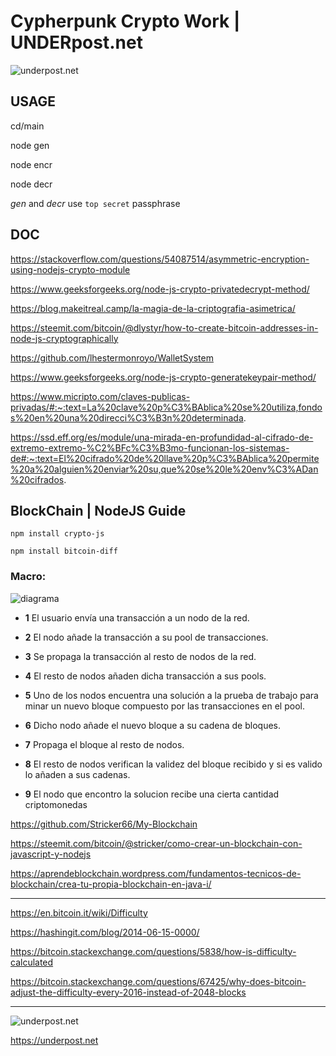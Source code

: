 # Cypherpunk Crypto Work | UNDERpost.net


![underpost.net](https://1.bp.blogspot.com/-WxI-eBKcBS0/X0bOTxIcVRI/AAAAAAAAA2w/4Q0wlMp6CCQf5CcjfQARbvCkOARRPIQegCLcBGAsYHQ/s1600/ta.png)


## USAGE


cd/main


node gen


node encr


node decr


*gen* and *decr* use  `top secret` passphrase


## DOC


https://stackoverflow.com/questions/54087514/asymmetric-encryption-using-nodejs-crypto-module


https://www.geeksforgeeks.org/node-js-crypto-privatedecrypt-method/


https://blog.makeitreal.camp/la-magia-de-la-criptografia-asimetrica/


https://steemit.com/bitcoin/@dlystyr/how-to-create-bitcoin-addresses-in-node-js-cryptographically


https://github.com/lhestermonroyo/WalletSystem


https://www.geeksforgeeks.org/node-js-crypto-generatekeypair-method/


https://www.micripto.com/claves-publicas-privadas/#:~:text=La%20clave%20p%C3%BAblica%20se%20utiliza,fondos%20en%20una%20direcci%C3%B3n%20determinada.


https://ssd.eff.org/es/module/una-mirada-en-profundidad-al-cifrado-de-extremo-extremo-%C2%BFc%C3%B3mo-funcionan-los-sistemas-de#:~:text=El%20cifrado%20de%20llave%20p%C3%BAblica%20permite%20a%20alguien%20enviar%20su,que%20se%20le%20env%C3%ADan%20cifrados.





## BlockChain | NodeJS Guide


`npm install crypto-js`


`npm install bitcoin-diff`


### Macro:


![diagrama](https://aprendeblockchain.files.wordpress.com/2019/02/proceso.png)


- **1** El usuario envía una transacción a un nodo de la red.

- **2** El nodo añade la transacción a su pool de transacciones.

- **3** Se propaga la transacción al resto de nodos de la red.

- **4** El resto de nodos añaden dicha transacción a sus pools.

- **5** Uno de los nodos encuentra una solución a la prueba de trabajo para minar un nuevo bloque compuesto por las transacciones en el pool.

- **6** Dicho nodo añade el nuevo bloque a su cadena de bloques.

- **7** Propaga el bloque al resto de nodos.

- **8** El resto de nodos verifican la validez del bloque recibido y si es valido lo añaden a sus cadenas.

- **9** El nodo que encontro la solucion recibe una cierta cantidad criptomonedas


https://github.com/Stricker66/My-Blockchain


https://steemit.com/bitcoin/@stricker/como-crear-un-blockchain-con-javascript-y-nodejs


https://aprendeblockchain.wordpress.com/fundamentos-tecnicos-de-blockchain/crea-tu-propia-blockchain-en-java-i/


----------------------------


https://en.bitcoin.it/wiki/Difficulty


https://hashingit.com/blog/2014-06-15-0000/


https://bitcoin.stackexchange.com/questions/5838/how-is-difficulty-calculated


https://bitcoin.stackexchange.com/questions/67425/why-does-bitcoin-adjust-the-difficulty-every-2016-instead-of-2048-blocks

----------------------------


![underpost.net](https://underpost.net/underpost-social.jpg)


https://underpost.net
